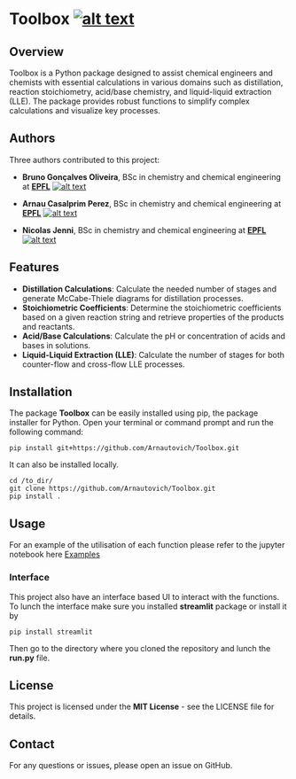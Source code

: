 # Toolbox [![alt text](https://img.shields.io/badge/Python-14354C?style=for-the-badge&logo=python&logoColor=white)](https://www.python.org)

## Overview

Toolbox is a Python package designed to assist chemical engineers and chemists with essential calculations in various domains such as distillation, reaction stoichiometry, acid/base chemistry, and liquid-liquid extraction (LLE). The package provides robust functions to simplify complex calculations and visualize key processes.

## Authors
Three authors contributed to this project:
- **Bruno Gonçalves Oliveira**, BSc in chemistry and chemical engineering at **[EPFL](https://www.epfl.ch)**   [![alt text](https://img.shields.io/badge/GitHub-100000?style=for-the-badge&logo=github&logoColor=white)](https://github.com/BrunoGonOli)

- **Arnau Casalprim Perez**, BSc in chemistry and chemical engineering at **[EPFL](https://www.epfl.ch)**   [![alt text](https://img.shields.io/badge/GitHub-100000?style=for-the-badge&logo=github&logoColor=white)](https://github.com/Arnautovich)
- **Nicolas Jenni**, BSc in chemistry and chemical engineering at **[EPFL](https://www.epfl.ch)**   [![alt text](https://img.shields.io/badge/GitHub-100000?style=for-the-badge&logo=github&logoColor=white)](https://github.com/Nicolas-jnn)
## Features

- **Distillation Calculations**: Calculate the needed number of stages and generate McCabe-Thiele diagrams for distillation processes.
- **Stoichiometric Coefficients**: Determine the stoichiometric coefficients based on a given reaction string and retrieve properties of the products and reactants.
- **Acid/Base Calculations**: Calculate the pH or concentration of acids and bases in solutions.
- **Liquid-Liquid Extraction (LLE)**: Calculate the number of stages for both counter-flow and cross-flow LLE processes.

## Installation
The package **Toolbox** can be easily installed using pip, the package installer for Python. Open your terminal or command prompt and run the following command:
```
pip install git+https://github.com/Arnautovich/Toolbox.git
```

It can also be installed locally.
```
cd /to_dir/
git clone https://github.com/Arnautovich/Toolbox.git
pip install .
```

## Usage
For an example of the utilisation of each function please refer to the jupyter notebook here [Examples](https://github.com/Arnautovich/Toolbox/blob/main/notebooks/project_report.ipynb)

### Interface
This project also have an interface based UI to interact with the functions. To lunch the interface make sure you installed **streamlit** package or install it by
```
pip install streamlit
```
Then go to the directory where you cloned the repository and lunch the **run.py** file.


## License

This project is licensed under the **MIT License** - see the LICENSE file for details.

## Contact
For any questions or issues, please open an issue on GitHub.
